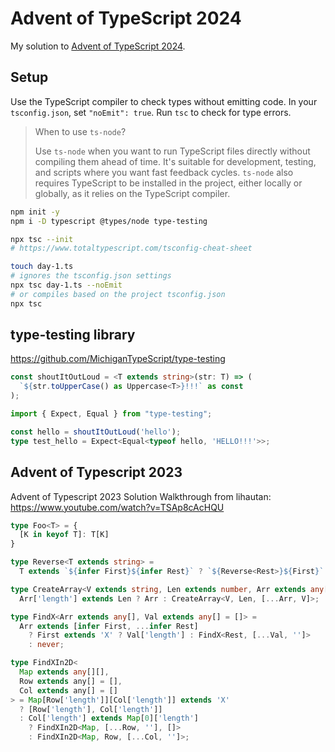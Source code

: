 # Advent of TypeScript 2024

My solution to [Advent of TypeScript 2024](https://www.adventofts.com/events/2024).

## Setup
Use the TypeScript compiler to check types without emitting code. In your `tsconfig.json`, set `"noEmit": true`. Run `tsc` to check for type errors.

> When to use `ts-node`?
> 
> Use `ts-node` when you want to run TypeScript files directly without compiling them ahead of time. It's suitable for development, testing, and scripts where you want fast feedback cycles. `ts-node` also requires TypeScript to be installed in the project, either locally or globally, as it relies on the TypeScript compiler.

```sh
npm init -y
npm i -D typescript @types/node type-testing

npx tsc --init
# https://www.totaltypescript.com/tsconfig-cheat-sheet

touch day-1.ts
# ignores the tsconfig.json settings
npx tsc day-1.ts --noEmit
# or compiles based on the project tsconfig.json
npx tsc
```

## type-testing library
https://github.com/MichiganTypeScript/type-testing

```ts
const shoutItOutLoud = <T extends string>(str: T) => (
  `${str.toUpperCase() as Uppercase<T>}!!!` as const
);

import { Expect, Equal } from "type-testing";

const hello = shoutItOutLoud('hello');
type test_hello = Expect<Equal<typeof hello, 'HELLO!!!'>>;
```

## Advent of Typescript 2023
Advent of Typescript 2023 Solution Walkthrough from lihautan: https://www.youtube.com/watch?v=TSAp8cAcHQU

```ts
type Foo<T> = {
  [K in keyof T]: T[K]
}

type Reverse<T extends string> = 
  T extends `${infer First}${infer Rest}` ? `${Reverse<Rest>}${First}` : T;

type CreateArray<V extends string, Len extends number, Arr extends any[] = []> = 
  Arr['length'] extends Len ? Arr : CreateArray<V, Len, [...Arr, V]>;

type FindX<Arr extends any[], Val extends any[] = []> = 
  Arr extends [infer First, ...infer Rest] 
    ? First extends 'X' ? Val['length'] : FindX<Rest, [...Val, '']> 
    : never;

type FindXIn2D<
  Map extends any[][],
  Row extends any[] = [],
  Col extends any[] = []
> = Map[Row['length']][Col['length']] extends 'X'
  ? [Row['length'], Col['length']]
  : Col['length'] extends Map[0]['length'] 
    ? FindXIn2D<Map, [...Row, ''], []>
    : FindXIn2D<Map, Row, [...Col, '']>;
```

